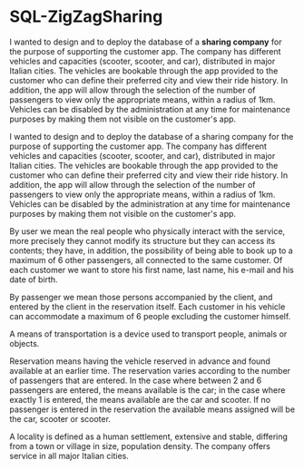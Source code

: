 # SQL-ZigZagSharing

I wanted to design and to deploy the database of a **sharing company** for the purpose of supporting the customer app.
The company has different vehicles and capacities (scooter, scooter, and car), distributed in major Italian cities. 
The vehicles are bookable through the app provided to the customer who can define their preferred city and view their ride history. 
In addition, the app will allow through the selection of the number of passengers to view only the appropriate means, within a radius of 1km.
Vehicles can be disabled by the administration at any time for maintenance purposes by making them not visible on the customer's app.


I wanted to design and to deploy the database of a sharing company for the purpose of supporting the customer app. 
The company has different vehicles and capacities (scooter, scooter, and car), distributed in major Italian cities. 
The vehicles are bookable through the app provided to the customer who can define their preferred city and view their ride history. 
In addition, the app will allow through the selection of the number of passengers to view only the appropriate means, within a radius of 1km. 
Vehicles can be disabled by the administration at any time for maintenance purposes by making them not visible on the customer's app.

By user we mean the real people who physically interact with the service, 
more precisely they cannot modify its structure but they can access its contents; 
they have, in addition, the possibility of being able to book up to a maximum of 6 other passengers, 
all connected to the same customer. Of each customer we want to store his first name, last name, his e-mail and his date of birth.

By passenger we mean those persons accompanied by the client, and entered by the client in the reservation itself. 
Each customer in his vehicle can accommodate a maximum of 6 people excluding the customer himself.

A means of transportation is a device used to transport people, animals or objects.

Reservation means having the vehicle reserved in advance and found available at an earlier time. 
The reservation varies according to the number of passengers that are entered. 
In the case where between 2 and 6 passengers are entered, the means available is the car; in the case where exactly 1 is entered, 
the means available are the car and scooter. If no passenger is entered in the reservation the available means assigned will be the car, scooter or scooter.

A locality is defined as a human settlement, extensive and stable, differing from a town or village in size, 
population density. The company offers service in all major Italian cities.
								
